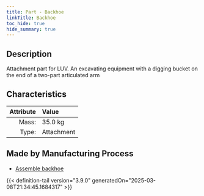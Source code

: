 ```yaml
---
title: Part - Backhoe
linkTitle: Backhoe
toc_hide: true
hide_summary: true
---
```

<!-- This is generated by the MarsSim HelpGenertor, do not edit. -->

## Description
Attachment part for LUV. An excavating equipment with a digging bucket on the end of a two-part articulated arm

## Characteristics

| Attribute      | Value |
|--------:|:------|
|Mass:|35.0 kg|
|Type:|Attachment|

## Made by Manufacturing Process

- [Assemble backhoe](/docs/definitions/process/assemble-backhoe)




{{< definition-tail version="3.9.0" generatedOn="2025-03-08T21:34:45.1684317" >}}



